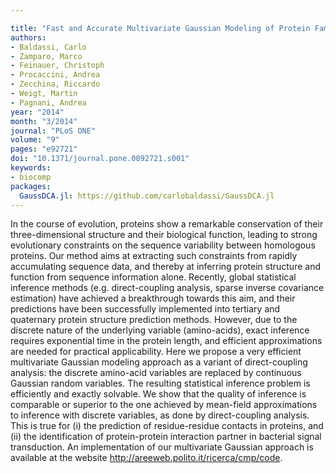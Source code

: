 ```yaml
---

title: "Fast and Accurate Multivariate Gaussian Modeling of Protein Families: Predicting Residue Contacts and Protein-Interaction Partners"
authors:
- Baldassi, Carlo
- Zamparo, Marco
- Feinauer, Christoph
- Procaccini, Andrea
- Zecchina, Riccardo
- Weigt, Martin
- Pagnani, Andrea
year: "2014"
month: "3/2014"
journal: "PLoS ONE"
volume: "9"
pages: "e92721"
doi: "10.1371/journal.pone.0092721.s001"
keywords:
- biocomp
packages:
  GaussDCA.jl: https://github.com/carlobaldassi/GaussDCA.jl
---
```

In the course of evolution, proteins show a remarkable conservation of their three-dimensional structure and their biological function, leading to strong evolutionary constraints on the sequence variability between homologous proteins. Our method aims at extracting such constraints from rapidly accumulating sequence data, and thereby at inferring protein structure and function from sequence information alone. Recently, global statistical inference methods (e.g. direct-coupling analysis, sparse inverse covariance estimation) have achieved a breakthrough towards this aim, and their predictions have been successfully implemented into tertiary and quaternary protein structure prediction methods. However, due to the discrete nature of the underlying variable (amino-acids), exact inference requires exponential time in the protein length, and efficient approximations are needed for practical applicability. Here we propose a very efficient multivariate Gaussian modeling approach as a variant of direct-coupling analysis: the discrete amino-acid variables are replaced by continuous Gaussian random variables. The resulting statistical inference problem is efficiently and exactly solvable. We show that the quality of inference is comparable or superior to the one achieved by mean-field approximations to inference with discrete variables, as done by direct-coupling analysis. This is true for (i) the prediction of residue-residue contacts in proteins, and (ii) the identification of protein-protein interaction partner in bacterial signal transduction. An implementation of our multivariate Gaussian approach is available at the website <a href="http://areeweb.polito.it/ricerca/cmp/node/521">http://areeweb.polito.it/ricerca/cmp/code</a>.